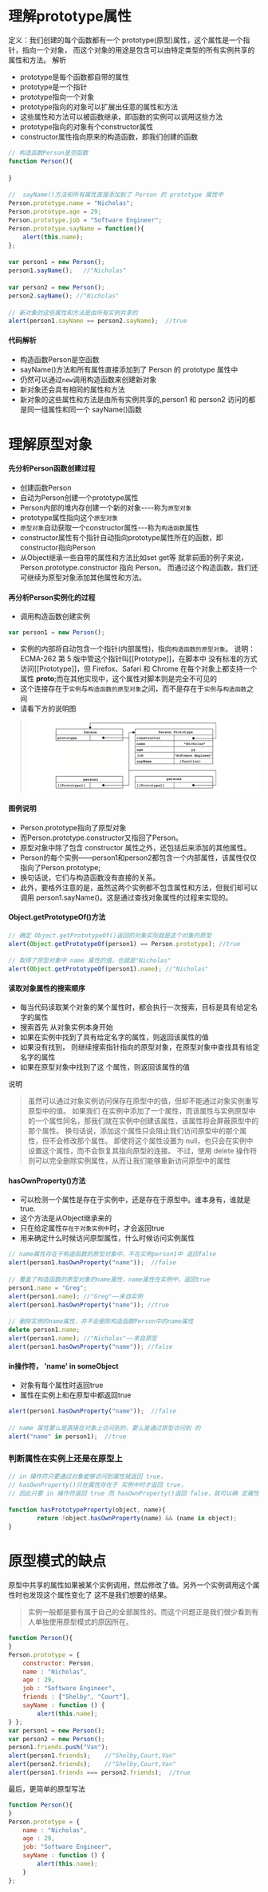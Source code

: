理解prototype属性
====
定义：我们创建的每个函数都有一个 prototype(原型)属性，这个属性是一个指针，指向一个对象， 而这个对象的用途是包含可以由特定类型的所有实例共享的属性和方法。
解析
- prototype是每个函数都自带的属性
- prototype是一个指针
- prototype指向一个对象
- prototype指向的对象可以扩展出任意的属性和方法
- 这些属性和方法可以被函数继承，即函数的实例可以调用这些方法
- prototype指向的对象有个constructor属性
- constructor属性指向原来的构造函数，即我们创建的函数

```javascript
// 构造函数Person是空函数
function Person(){

}

//  sayName()方法和所有属性直接添加到了 Person 的 prototype 属性中
Person.prototype.name = "Nicholas";
Person.prototype.age = 29;
Person.prototype.job = "Software Engineer";
Person.prototype.sayName = function(){
    alert(this.name);
};

var person1 = new Person();
person1.sayName();   //"Nicholas"

var person2 = new Person();
person2.sayName(); //"Nicholas"

// 新对象的这些属性和方法是由所有实例共享的
alert(person1.sayName == person2.sayName);  //true
```
#### 代码解析
-  构造函数Person是空函数
- sayName()方法和所有属性直接添加到了 Person 的 prototype 属性中
- 仍然可以通过`new`调用构造函数来创建新对象
- 新对象还会具有相同的属性和方法
- 新对象的这些属性和方法是由所有实例共享的,person1 和 person2 访问的都是同一组属性和同一个 sayName()函数

理解原型对象
======
#### 先分析Person函数创建过程
- 创建函数Person
- 自动为Person创建一个prototype属性
- Person内部的堆内存创建一个新的对象----称为`原型对象`
- prototype属性指向这个`原型对象`
- `原型对象`自动获取一个constructor属性---称为`构造函数`属性
- constructor属性有个指针自动指向prototype属性所在的函数，即constructor指向Person
- 从Object继承一些自带的属性和方法比如set get等
就拿前面的例子来说，Person.prototype.constructor 指向 Person。
而通过这个构造函数，我们还可继续为原型对象添加其他属性和方法。
#### 再分析Person实例化的过程
- 调用构造函数创建实例
```javascript
var person1 = new Person();
```
- 实例的内部将自动包含一个指针(内部属性)，指向`构造函数的原型对象`。
说明： ECMA-262 第 5 版中管这个指针叫[[Prototype]]，在脚本中 没有标准的方式访问[[Prototype]]，但 Firefox、Safari 和 Chrome 在每个对象上都支持一个属性 __proto__;而在其他实现中，这个属性对脚本则是完全不可见的
- 这个连接存在于`实例`与`构造函数的原型对象`之间，而不是存在于`实例`与`构造函数`之间
- 请看下方的说明图
> ![原型模式的原型链指向](https://github.com/samsonCao/sam_blog/blob/master/Image/prototype.png)
#### 图例说明
- Person.prototype指向了原型对象
- 而Person.prototype.constructor又指回了Person。
- 原型对象中除了包含 constructor 属性之外，还包括后来添加的其他属性。
- Person的每个实例——person1和person2都包含一个内部属性，该属性仅仅指向了Person.prototype;
- 换句话说，它们与构造函数没有直接的关系。
- 此外，要格外注意的是，虽然这两个实例都不包含属性和方法，但我们却可以调用 person1.sayName()。这是通过查找对象属性的过程来实现的。

#### Object.getPrototypeOf()方法
```javascript
// 确定 Object.getPrototypeOf()返回的对象实际就是这个对象的原型
alert(Object.getPrototypeOf(person1) == Person.prototype); //true

// 取得了原型对象中 name 属性的值，也就是"Nicholas"
alert(Object.getPrototypeOf(person1).name); //"Nicholas"
```

#### 读取对象属性的搜索顺序
- 每当代码读取某个对象的某个属性时，都会执行一次搜索，目标是具有给定名字的属性
- 搜索首先 从对象实例本身开始
- 如果在实例中找到了具有给定名字的属性，则返回该属性的值
- 如果没有找到， 则继续搜索指针指向的原型对象，在原型对象中查找具有给定名字的属性
- 如果在原型对象中找到了这 个属性，则返回该属性的值

说明
>虽然可以通过对象实例访问保存在原型中的值，但却不能通过对象实例重写原型中的值。
如果我们 在实例中添加了一个属性，而该属性与实例原型中的一个属性同名，那我们就在实例中创建该属性，该属性将会屏蔽原型中的那个属性。
换句话说，添加这个属性只会阻止我们访问原型中的那个属性，但不会修改那个属性。
即使将这个属性设置为 null，也只会在实例中设置这个属性，而不会恢复其指向原型的连接。
不过，使用 delete 操作符则可以完全删除实例属性，从而让我们能够重新访问原型中的属性

#### hasOwnProperty()方法
- 可以检测一个属性是存在于实例中，还是存在于原型中。谁本身有，谁就是true.
- 这个方法是从Object继承来的
- 只在给定属性`存在于对象实例中`时，才会返回true
- 用来确定什么时候访问原型属性，什么时候访问实例属性

```javascript
// name属性存在于构造函数的原型对象中，不在实例person1中 返回false
alert(person1.hasOwnProperty("name"));  //false

// 覆盖了构造函数的原型对象的name属性，name属性在实例中，返回true
person1.name = "Greg";
alert(person1.name); //"Greg"——来自实例
alert(person1.hasOwnProperty("name")); //true

// 删除实例的name属性，并不会删除构造函数Person中的name属性
delete person1.name;
alert(person1.name); //"Nicholas"——来自原型
alert(person1.hasOwnProperty("name")); //false
```

#### in操作符， 'name' in someObject
- 对象有每个属性时返回true
- 属性在实例上和在原型中都返回true

```javascript
alert(person1.hasOwnProperty("name"));  //false

// name 属性要么是直接在对象上访问到的，要么是通过原型访问到 的
alert("name" in person1);  //true
```
### 判断属性在实例上还是在原型上
```javascript
// in 操作符只要通过对象能够访问到属性就返回 true，
// hasOwnProperty()只在属性存在于 实例中时才返回 true，
// 因此只要 in 操作符返回 true 而 hasOwnProperty()返回 false，就可以确 定属性是原型中的属性。

function hasPrototypeProperty(object, name){
        return !object.hasOwnProperty(name) && (name in object);
}
```

原型模式的缺点
=======
原型中共享的属性如果被某个实例调用，然后修改了值。另外一个实例调用这个属性时也发现这个属性变化了
这不是我们想要的结果。
> 实例一般都是要有属于自己的全部属性的。而这个问题正是我们很少看到有人单独使用原型模式的原因所在。

```javascript
function Person(){
}
Person.prototype = {
    constructor: Person,
    name : "Nicholas",
    age : 29,
    job : "Software Engineer",
    friends : ["Shelby", "Court"],
    sayName : function () {
        alert(this.name);
} };
var person1 = new Person();
var person2 = new Person();
person1.friends.push("Van");
alert(person1.friends);    //"Shelby,Court,Van"
alert(person2.friends);    //"Shelby,Court,Van"
alert(person1.friends === person2.friends);  //true
```




最后，更简单的原型写法
```javascript
function Person(){
}
Person.prototype = {
    name : "Nicholas",
    age : 29,
    job: "Software Engineer",
    sayName : function () {
        alert(this.name);
    }
};
```
